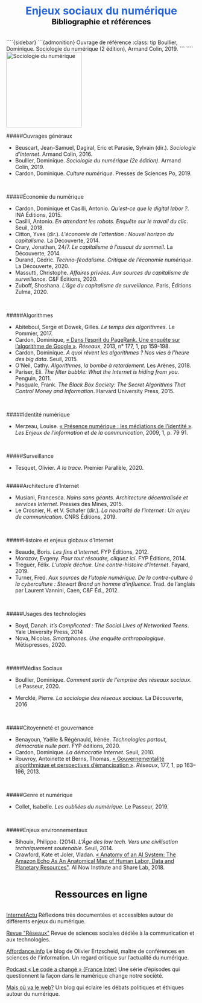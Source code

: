 
<div align="center"; style="font-size:28px ;color:rgb(39, 100, 209)">
  <b>Enjeux sociaux du numérique</b><br>
</div>
<div align="center"; style="font-size:20px ;color:rgb(0,0,0)">
  <b>Bibliographie et références</b><br>
</div>

<br>
<br>
````{sidebar} 
```{admonition} Ouvrage de référence
:class: tip
Boullier, Dominique. Sociologie du numérique (2 édition), Armand Colin, 2019. 
```
````
<img src="https://www.boullier.bzh/wp-content/uploads/SOCIOLOGIE-DU-NUMERIQUE-couv-photoE_Page_01-877x1300.jpg" alt="Sociologie du numérique" width="200" align="center">


#####Ouvrages généraux

* Beuscart, Jean-Samuel, Dagiral, Eric et Parasie, Sylvain (dir.). *Sociologie d’internet*. Armand Colin, 2016.
* Boullier, Dominique. *Sociologie du numérique (2e édition)*. Armand Colin, 2019.
* Cardon, Dominique. *Culture numérique*. Presses de Sciences Po, 2019.
<br>

#####Économie du numérique

* Cardon, Dominique et Casilli, Antonio. *Qu'est-ce que le digital labor ?*. INA Éditions, 2015.
* Casilli, Antonio. *En attendant les robots. Enquête sur le travail du clic*. Seuil, 2018.
* Citton, Yves (dir.). *L'économie de l’attention : Nouvel horizon du capitalisme*. La Découverte, 2014. 
* Crary, Jonathan, 24/7. *Le capitalisme à l’assaut du sommeil*. La Découverte, 2014.
* Durand, Cédric. *Techno-féodalisme. Critique de l’économie numérique*. La Découverte, 2020.
* Massutti, Christophe. *Affaires privées. Aux sources du capitalisme de surveillance*. C&F Éditions, 2020.
* Zuboff, Shoshana. *L’âge du capitalisme de surveillance.* Paris, Éditions Zulma, 2020.
<br>

#####Algorithmes

* Abiteboul, Serge et Dowek, Gilles. *Le temps des algorithmes*. Le Pommier, 2017.
* Cardon, Dominique, [« Dans l’esprit du PageRank. Une enquête sur l’algorithme de Google »](https://www.cairn.info/revue-reseaux-2013-1-page-63.htm?ref=doi). *Réseaux*, 2013, n° 177, 1, pp 159-198.
* Cardon, Dominique. *A quoi rêvent les algorithmes ? Nos vies à l’heure des big data*. Seuil, 2015.
* O'Neil, Cathy. *Algorithmes, la bombe à retardement*. Les Arènes, 2018. 
* Pariser, Eli. *The filter bubble: What the Internet is hiding from you*. Penguin, 2011.
* Pasquale, Frank. *The Black Box Society: The Secret Algorithms That Control Money and Information*. Harvard University Press, 2015.
<br>

#####Identité numérique

* Merzeau, Louise. [« Présence numérique : les médiations de l'identité »](https://www.cairn.info/revue-les-enjeux-de-l-information-et-de-la-communication-2009-1-page-79.htm). *Les Enjeux de l'information et de la communication*, 2009, 1, p. 79 91. 
<br>

#####Surveillance

* Tesquet, Olivier. *A la trace*. Premier Parallèle, 2020. 
<br>
#####Architecture d’Internet

* Musiani, Francesca. *Nains sans géants. Architecture décentralisée et services Internet*. Presses des Mines, 2015.
* Le Crosnier, H. et V. Schafer (dir.). *La neutralité de l’internet : Un enjeu de communication*. CNRS Éditions, 2019.
<br>

#####Histoire et enjeux globaux d’Internet

* Beaude, Boris. *Les fins d’Internet*. FYP Éditions, 2012.
* Morozov, Evgeny. *Pour tout résoudre, cliquez ici*. FYP Éditions, 2014.
* Tréguer, Félix. *L’utopie déchue. Une contre-histoire d’Internet*. Fayard, 2019.
* Turner, Fred. *Aux sources de l’utopie numérique. De la contre-culture à la cyberculture : Stewart Brand un homme d’influence*. Trad. de l’anglais par Laurent Vannini, Caen, C&F Éd., 2012.
<br>

#####Usages des technologies

* Boyd, Danah. *It’s Complicated : The Social Lives of Networked Teens*. Yale University Press, 2014
* Nova, Nicolas. *Smartphones. Une enquête anthropologique*. Mētispresses, 2020.
<br>

#####Médias Sociaux

* Boullier, Dominique. *Comment sortir de l'emprise des réseaux sociaux*. Le Passeur, 2020.
	
* Mercklé, Pierre. *La sociologie des réseaux sociaux*. La Découverte, 2016 
<br>

#####Citoyenneté et gouvernance

* Benayoun, Yaëlle & Régénauld, Irénée. *Technologies partout, démocratie nulle part*. FYP éditions, 2020.
* Cardon, Dominique. *La démocratie Internet*. Seuil, 2010.
* Rouvroy, Antoinette et Berns, Thomas, [« Gouvernementalité algorithmique et perspectives d’émancipation »](https://www.cairn.info/revue-reseaux-2013-1-page-163.htm). *Réseaux*, 177, 1, pp 163–196, 2013.
<br>

#####Genre et numérique

* Collet, Isabelle. *Les oubliées du numérique*. Le Passeur, 2019.
<br>

#####Enjeux environnementaux

* Bihouix, Philippe. (2014). *L'Âge des low tech. Vers une civilisation techniquement soutenable*. Seuil, 2014.
* Crawford, Kate et Joler, Vladan. [« Anatomy of an AI System: The Amazon Echo As An Anatomical Map of Human Labor, Data and Planetary Resources"](https://anatomyof.ai/). AI Now Institute and Share Lab, 2018.
<br>




<br>
<div align="center"; style="font-size:25px ;color:rgb(0,0,0)">
  <b>Ressources en ligne</b><br>
</div

<br>
<br>

[InternetActu](http://www.internetactu.net/)
Réflexions très documentées et accessibles autour de différents enjeux du numérique.

[Revue "Réseaux"](https://www.cairn.info/revue-reseaux.htm?WT.tsrc=cairnSearchAutocomplete)
Revue de sciences sociales dédiée à la communication et aux technologies.

[Affordance.info](https://www.affordance.info/mon_weblog/)
Le blog de Olivier Ertzscheid, maître de conférences en sciences de l'information. Un regard critique sur l’actualité du numérique. 

[Podcast « Le code a changé » (France Inter)](https://www.franceinter.fr/emissions/le-code-a-change) 
Une série d’épisodes qui questionnent la façon dans le numérique change notre société.  


[Mais où va le web?](https://maisouvaleweb.fr)
Un blog qui éclaire les débats politiques et éthiques autour du numérique.

